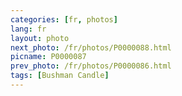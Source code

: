 ```yaml
---
categories: [fr, photos]
lang: fr
layout: photo
next_photo: /fr/photos/P0000088.html
picname: P0000087
prev_photo: /fr/photos/P0000086.html
tags: [Bushman Candle]
---
```

